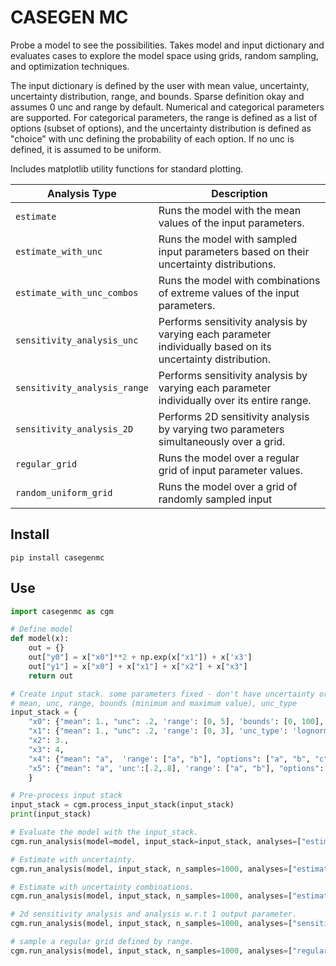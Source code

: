 # CASEGEN MC

Probe a model to see the possibilities. Takes model and input dictionary and evaluates cases to explore the model space using grids, random sampling, and optimization techniques.

The input dictionary is defined by the user with mean value, uncertainty, uncertainty distribution, range, and bounds. Sparse definition okay and assumes 0 unc and range by default. Numerical and categorical parameters are supported. For categorical parameters, the range is defined as a list of options (subset of options), and the uncertainty distribution is defined as "choice" with unc defining the probability of each option. If no unc is defined, it is assumed to be uniform.

Includes matplotlib utility functions for standard plotting.


| Analysis Type                    | Description                                                                                      |
|----------------------------|--------------------------------------------------------------------------------------------------|
| `estimate`                 | Runs the model with the mean values of the input parameters.                                    |
| `estimate_with_unc`        | Runs the model with sampled input parameters based on their uncertainty distributions.          |
| `estimate_with_unc_combos` | Runs the model with combinations of extreme values of the input parameters.                     |
| `sensitivity_analysis_unc` | Performs sensitivity analysis by varying each parameter individually based on its uncertainty distribution. |
| `sensitivity_analysis_range` | Performs sensitivity analysis by varying each parameter individually over its entire range.    |
| `sensitivity_analysis_2D`  | Performs 2D sensitivity analysis by varying two parameters simultaneously over a grid.         |
| `regular_grid`             | Runs the model over a regular grid of input parameter values.                                   |
| `random_uniform_grid`      | Runs the model over a grid of randomly sampled input 


## Install
```
pip install casegenmc
```


## Use
```python
import casegenmc as cgm 

# Define model
def model(x):
    out = {}
    out["y0"] = x["x0"]**2 + np.exp(x["x1"]) + x['x3']
    out["y1"] = x["x0"] + x["x1"] + x["x2"] + x["x3"]
    return out

# Create input stack. some parameters fixed - don't have uncertainty or range of options.
# mean, unc, range, bounds (minimum and maximum value), unc_type
input_stack = {
    "x0": {"mean": 1., "unc": .2, 'range': [0, 5], 'bounds': [0, 100], 'unc_type': 'normal'},
    "x1": {"mean": 1., "unc": .2, 'range': [0, 3], 'unc_type': 'lognormal'},
    "x2": 3., 
    "x3": 4, 
    "x4": {"mean": "a",  'range': ["a", "b"], "options": ["a", "b", "c"], "unc_type": "choice", },
    "x5": {"mean": "a", 'unc':[.2,.8], 'range': ["a", "b"], "options": ["a", "b", "c"], "unc_type": "choice", },
    }

# Pre-process input stack
input_stack = cgm.process_input_stack(input_stack)
print(input_stack)

# Evaluate the model with the input_stack.
cgm.run_analysis(model=model, input_stack=input_stack, analyses=["estimate"])

# Estimate with uncertainty.
cgm.run_analysis(model, input_stack, n_samples=1000, analyses=["estimate_with_unc"], par_output="y0")  

# Estimate with uncertainty combinations.
cgm.run_analysis(model, input_stack, n_samples=1000, analyses=["estimate_with_unc_combos"], par_output="y0")  

# 2d sensitivity analysis and analysis w.r.t 1 output parameter.
cgm.run_analysis(model, input_stack, n_samples=1000, analyses=["sensitivity_analysis_2D"],  par_grid_xy=["x0", "x1"], par_output="y0")

# sample a regular grid defined by range.
cgm.run_analysis(model, input_stack, n_samples=1000, analyses=["regular_grid"],  par_output="y0")


```



